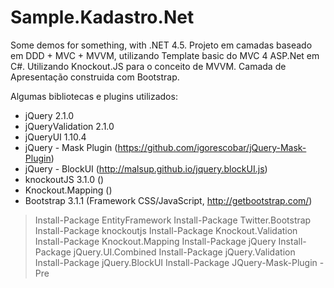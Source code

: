 Sample.Kadastro.Net
=====================

Some demos for something, with .NET 4.5. Projeto em camadas baseado em DDD + MVC + MVVM, utilizando Template basic do MVC 4 ASP.Net em C#. Utilizando Knockout.JS para o conceito de MVVM.
Camada de Apresentação construida com Bootstrap.

Algumas bibliotecas e plugins utilizados:
* jQuery 2.1.0
* jQueryValidation 2.1.0
* jQueryUI 1.10.4
* jQuery - Mask Plugin (https://github.com/igorescobar/jQuery-Mask-Plugin)
* jQuery - BlockUI (http://malsup.github.io/jquery.blockUI.js)
* knockoutJS 3.1.0 ()
* Knockout.Mapping ()
* Bootstrap 3.1.1 (Framework CSS/JavaScript, http://getbootstrap.com/)

> Install-Package EntityFramework
> Install-Package Twitter.Bootstrap
> Install-Package knockoutjs
> Install-Package Knockout.Validation
> Install-Package Knockout.Mapping
> Install-Package jQuery
> Install-Package jQuery.UI.Combined
> Install-Package jQuery.Validation
> Install-Package jQuery.BlockUI
> Install-Package JQuery-Mask-Plugin -Pre